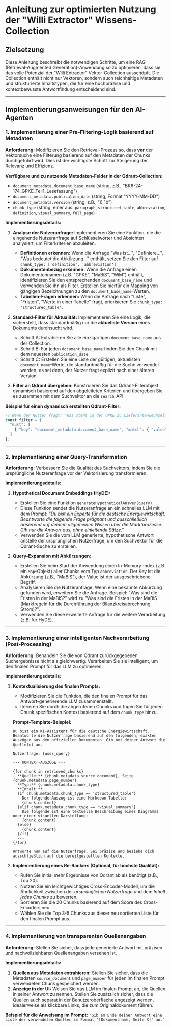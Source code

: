 # Anleitung zur optimierten Nutzung der "Willi Extractor" Wissens-Collection

## Zielsetzung

Diese Anleitung beschreibt die notwendigen Schritte, um eine RAG (Retrieval-Augmented Generation)-Anwendung so zu optimieren, dass sie das volle Potenzial der "Willi Extractor" Vektor-Collection ausschöpft. Die Collection enthält nicht nur Vektoren, sondern auch reichhaltige Metadaten und strukturierte Inhaltstypen, die für eine hochpräzise und kontextbewusste Antwortfindung entscheidend sind.

---

## Implementierungsanweisungen für den AI-Agenten

### 1. Implementierung einer Pre-Filtering-Logik basierend auf Metadaten

**Anforderung:**
Modifizieren Sie den Retrieval-Prozess so, dass **vor** der Vektorsuche eine Filterung basierend auf den Metadaten der Chunks durchgeführt wird. Dies ist der wichtigste Schritt zur Steigerung der Relevanz und Effizienz.

**Verfügbare und zu nutzende Metadaten-Felder in der Qdrant-Collection:**
*   `document_metadata.document_base_name` (string, z.B., "BK6-24-174_GPKE_Teil1_Lesefassung")
*   `document_metadata.publication_date` (string, Format "YYYY-MM-DD")
*   `document_metadata.version` (string, z.B., "6_1b")
*   `chunk_type` (string, einer aus: `paragraph`, `structured_table`, `abbreviation`, `definition`, `visual_summary`, `full_page`)

**Implementierungsdetails:**

1.  **Analyse der Nutzeranfrage:** Implementieren Sie eine Funktion, die die eingehende Nutzeranfrage auf Schlüsselwörter und Absichten analysiert, um Filterkriterien abzuleiten.
    *   **Definitionen erkennen:** Wenn die Anfrage "Was ist...", "Definiere...", "Was bedeutet die Abkürzung..." enthält, setzen Sie den Filter auf `chunk_type: ['definition', 'abbreviation']`.
    *   **Dokumentenbezug erkennen:** Wenn die Anfrage einen Dokumentennamen (z.B. "GPKE", "MaBiS", "WiM") enthält, identifizieren Sie den entsprechenden `document_base_name` und verwenden Sie ihn als Filter. Erstellen Sie hierfür ein Mapping von gängigen Bezeichnungen zu den `document_base_name`-Werten.
    *   **Tabellen-Fragen erkennen:** Wenn die Anfrage nach "Liste", "Fristen", "Werte in einer Tabelle" fragt, priorisieren Sie `chunk_type: 'structured_table'`.

2.  **Standard-Filter für Aktualität:** Implementieren Sie eine Logik, die sicherstellt, dass standardmäßig nur die **aktuellste Version** eines Dokuments durchsucht wird.
    *   Schritt A: Extrahieren Sie alle einzigartigen `document_base_name` aus der Collection.
    *   Schritt B: Für jeden `document_base_name` finden Sie den Chunk mit dem neuesten `publication_date`.
    *   Schritt C: Erstellen Sie eine Liste der gültigen, aktuellsten `document_name`-Werte, die standardmäßig für die Suche verwendet werden, es sei denn, der Nutzer fragt explizit nach einer älteren Version.

3.  **Filter an Qdrant übergeben:** Konstruieren Sie das Qdrant-Filterobjekt dynamisch basierend auf den abgeleiteten Kriterien und übergeben Sie es zusammen mit dem Suchvektor an die `search`-API.

**Beispiel für einen dynamisch erstellten Qdrant-Filter:**
```javascript
// Wenn der Nutzer fragt: "Was steht in der GPKE zu Lieferantenwechseln?"
const filter = {
  "must": [
    { "key": "document_metadata.document_base_name", "match": { "value": "BK6-24-174_GPKE_Teil1_Lesefassung" } }
  ]
};
```

---

### 2. Implementierung einer Query-Transformation

**Anforderung:**
Verbessern Sie die Qualität des Suchvektors, indem Sie die ursprüngliche Nutzeranfrage vor der Vektorisierung transformieren.

**Implementierungsdetails:**

1.  **Hypothetical Document Embeddings (HyDE):**
    *   Erstellen Sie eine Funktion `generateHypotheticalAnswer(query)`.
    *   Diese Funktion sendet die Nutzeranfrage an ein schnelles LLM mit dem Prompt: *"Du bist ein Experte für die deutsche Energiewirtschaft. Beantworte die folgende Frage prägnant und ausschließlich basierend auf deinem allgemeinen Wissen über die Marktprozesse. Gib nur die Antwort aus, ohne einleitende Sätze."*
    *   Verwenden Sie die vom LLM generierte, hypothetische Antwort anstelle der ursprünglichen Nutzerfrage, um den Suchvektor für die Qdrant-Suche zu erstellen.

2.  **Query-Expansion mit Abkürzungen:**
    *   Erstellen Sie beim Start der Anwendung einen In-Memory-Index (z.B. ein `Map`-Objekt) aller Chunks vom Typ `abbreviation`. Der Key ist die Abkürzung (z.B., "MaBiS"), der Value ist der ausgeschriebene Begriff.
    *   Analysieren Sie die Nutzeranfrage. Wenn eine bekannte Abkürzung gefunden wird, erweitern Sie die Anfrage. Beispiel: "Was sind die Fristen in der MaBiS?" wird zu "Was sind die Fristen in der MaBiS (Marktregeln für die Durchführung der Bilanzkreisabrechnung Strom)?".
    *   Verwenden Sie diese erweiterte Anfrage für die weitere Verarbeitung (z.B. für HyDE).

---

### 3. Implementierung einer intelligenten Nachverarbeitung (Post-Processing)

**Anforderung:**
Behandeln Sie die von Qdrant zurückgegebenen Suchergebnisse nicht als gleichwertig. Verarbeiten Sie sie intelligent, um den finalen Prompt für das LLM zu optimieren.

**Implementierungsdetails:**

1.  **Kontextualisierung des finalen Prompts:**
    *   Modifizieren Sie die Funktion, die den finalen Prompt für das Antwort-generierende LLM zusammenstellt.
    *   Iterieren Sie durch die abgerufenen Chunks und fügen Sie für jeden Chunk spezifischen Kontext basierend auf dem `chunk_type` hinzu.

    **Prompt-Template-Beispiel:**
    ```
    Du bist ein KI-Assistent für die deutsche Energiewirtschaft. Beantworte die Nutzerfrage basierend auf den folgenden, exakten Auszügen aus den offiziellen Dokumenten. Gib bei deiner Antwort die Quelle(n) an.

    Nutzerfrage: {user_query}

    --- KONTEXT-AUSZÜGE ---

    {for chunk in retrieved_chunks}
      **Quelle:** {chunk.metadata.source_document}, Seite {chunk.metadata.page_number}
      **Typ:** {chunk.metadata.chunk_type}
      **Inhalt:**
      {if chunk.metadata.chunk_type == 'structured_table'}
        Der folgende Auszug ist eine Markdown-Tabelle:
        {chunk.content}
      {elif chunk.metadata.chunk_type == 'visual_summary'}
        Die folgende ist eine textuelle Beschreibung eines Diagramms oder einer visuellen Darstellung:
        {chunk.content}
      {else}
        {chunk.content}
      {/if}
      ---
    {/for}

    Antworte nun auf die Nutzerfrage. Sei präzise und beziehe dich ausschließlich auf die bereitgestellten Kontexte.
    ```

2.  **Implementierung eines Re-Rankers (Optional, für höchste Qualität):**
    *   Rufen Sie initial mehr Ergebnisse von Qdrant ab als benötigt (z.B., Top 20).
    *   Nutzen Sie ein leichtgewichtiges Cross-Encoder-Modell, um die Ähnlichkeit zwischen der *ursprünglichen Nutzerfrage* und dem *Inhalt jedes Chunks* zu bewerten.
    *   Sortieren Sie die 20 Chunks basierend auf dem Score des Cross-Encoders neu.
    *   Wählen Sie die Top 3-5 Chunks aus dieser neu sortierten Liste für den finalen Prompt aus.

---

### 4. Implementierung von transparenten Quellenangaben

**Anforderung:**
Stellen Sie sicher, dass jede generierte Antwort mit präzisen und nachvollziehbaren Quellenangaben versehen ist.

**Implementierungsdetails:**

1.  **Quellen aus Metadaten extrahieren:** Stellen Sie sicher, dass die Metadaten `source_document` und `page_number` für jeden im finalen Prompt verwendeten Chunk gespeichert werden.
2.  **Anzeige in der UI:** Weisen Sie das LLM im finalen Prompt an, die Quellen in seiner Antwort zu nennen. Stellen Sie zusätzlich sicher, dass die Quellen auch separat in der Benutzeroberfläche angezeigt werden, idealerweise als klickbare Links, die zum Originaldokument führen.

**Beispiel für die Anweisung im Prompt:**
`"Gib am Ende deiner Antwort eine Liste der verwendeten Quellen im Format '[Dokumentname, Seite X]' an."`
